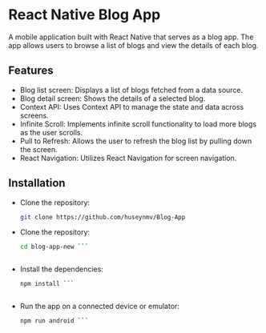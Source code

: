 # React Native Blog App

A mobile application built with React Native that serves as a blog app. The app allows users to browse a list of blogs and view the details of each blog.

## Features

- Blog list screen: Displays a list of blogs fetched from a data source.
- Blog detail screen: Shows the details of a selected blog.
- Context API: Uses Context API to manage the state and data across screens.
- Infinite Scroll: Implements infinite scroll functionality to load more blogs as the user scrolls.
- Pull to Refresh: Allows the user to refresh the blog list by pulling down the screen.
- React Navigation: Utilizes React Navigation for screen navigation.

## Installation

- Clone the repository:

  ```bash
  git clone https://github.com/huseynmv/Blog-App
  ```

- Clone the repository:

  ````bash
  cd blog-app-new ```

  

- Install the dependencies:

  ````bash
  npm install ```

  

- Run the app on a connected device or emulator:
  ````bash
  npm run android ```
  
